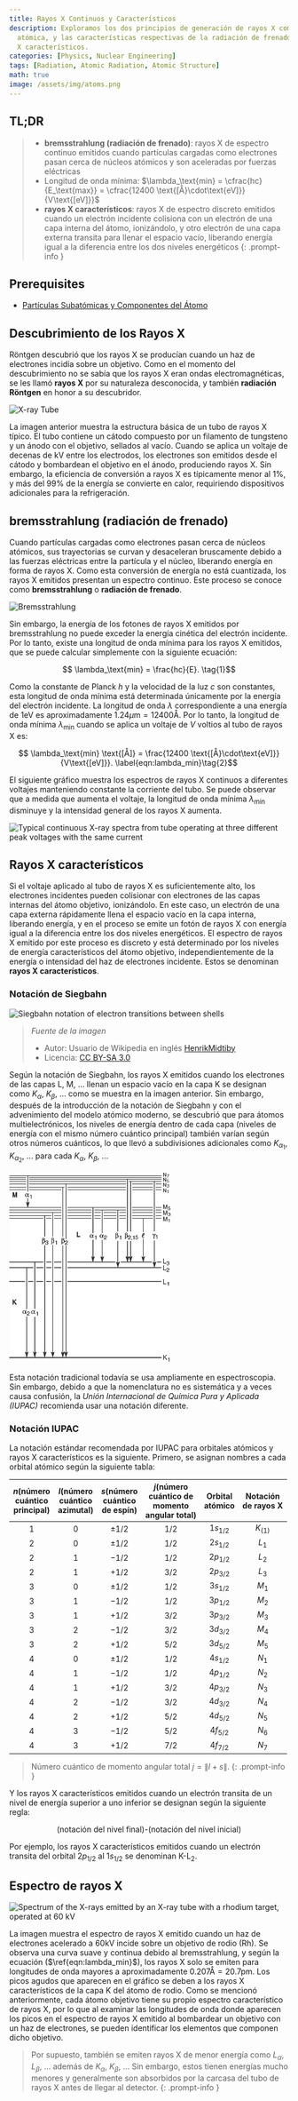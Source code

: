 ```yaml
---
title: Rayos X Continuos y Característicos
description: Exploramos los dos principios de generación de rayos X como radiación
  atómica, y las características respectivas de la radiación de frenado y los rayos
  X característicos.
categories: [Physics, Nuclear Engineering]
tags: [Radiation, Atomic Radiation, Atomic Structure]
math: true
image: /assets/img/atoms.png
---
```

## TL;DR
> - **bremsstrahlung (radiación de frenado)**: rayos X de espectro continuo emitidos cuando partículas cargadas como electrones pasan cerca de núcleos atómicos y son aceleradas por fuerzas eléctricas
> - Longitud de onda mínima: $\lambda_\text{min} = \cfrac{hc}{E_\text{max}} = \cfrac{12400 \text{[Å}\cdot\text{eV]}}{V\text{[eV]}}$
> - **rayos X característicos**: rayos X de espectro discreto emitidos cuando un electrón incidente colisiona con un electrón de una capa interna del átomo, ionizándolo, y otro electrón de una capa externa transita para llenar el espacio vacío, liberando energía igual a la diferencia entre los dos niveles energéticos
{: .prompt-info }

## Prerequisites
- [Partículas Subatómicas y Componentes del Átomo](/posts/constituents-of-an-atom/)

## Descubrimiento de los Rayos X
Röntgen descubrió que los rayos X se producían cuando un haz de electrones incidía sobre un objetivo. Como en el momento del descubrimiento no se sabía que los rayos X eran ondas electromagnéticas, se les llamó **rayos X** por su naturaleza desconocida, y también **radiación Röntgen** en honor a su descubridor.

![X-ray Tube](https://upload.wikimedia.org/wikipedia/commons/7/72/WaterCooledXrayTube.svg)

La imagen anterior muestra la estructura básica de un tubo de rayos X típico. El tubo contiene un cátodo compuesto por un filamento de tungsteno y un ánodo con el objetivo, sellados al vacío. Cuando se aplica un voltaje de decenas de kV entre los electrodos, los electrones son emitidos desde el cátodo y bombardean el objetivo en el ánodo, produciendo rayos X. Sin embargo, la eficiencia de conversión a rayos X es típicamente menor al 1%, y más del 99% de la energía se convierte en calor, requiriendo dispositivos adicionales para la refrigeración.

## bremsstrahlung (radiación de frenado)
Cuando partículas cargadas como electrones pasan cerca de núcleos atómicos, sus trayectorias se curvan y desaceleran bruscamente debido a las fuerzas eléctricas entre la partícula y el núcleo, liberando energía en forma de rayos X. Como esta conversión de energía no está cuantizada, los rayos X emitidos presentan un espectro continuo. Este proceso se conoce como **bremsstrahlung** o **radiación de frenado**.

![Bremsstrahlung](https://upload.wikimedia.org/wikipedia/commons/1/1e/Bremsstrahlung.svg)

Sin embargo, la energía de los fotones de rayos X emitidos por bremsstrahlung no puede exceder la energía cinética del electrón incidente. Por lo tanto, existe una longitud de onda mínima para los rayos X emitidos, que se puede calcular simplemente con la siguiente ecuación:

$$ \lambda_\text{min} = \frac{hc}{E}. \tag{1}$$

Como la constante de Planck $h$ y la velocidad de la luz $c$ son constantes, esta longitud de onda mínima está determinada únicamente por la energía del electrón incidente. La longitud de onda $\lambda$ correspondiente a una energía de $1\text{eV}$ es aproximadamente $1.24 \mu\text{m}=12400\text{Å}$. Por lo tanto, la longitud de onda mínima $\lambda_\text{min}$ cuando se aplica un voltaje de $V$ voltios al tubo de rayos X es:

$$ \lambda_\text{min} \text{[Å]} = \frac{12400 \text{[Å}\cdot\text{eV]}}{V\text{[eV]}}. \label{eqn:lambda_min}\tag{2}$$

El siguiente gráfico muestra los espectros de rayos X continuos a diferentes voltajes manteniendo constante la corriente del tubo. Se puede observar que a medida que aumenta el voltaje, la longitud de onda mínima $\lambda_{\text{min}}$ disminuye y la intensidad general de los rayos X aumenta.

![Typical continuous X-ray spectra from tube operating
at three different peak voltages with the same current](/assets/img/continuous-and-characteristic-x-rays/bremsstrahlung.png)

## Rayos X característicos
Si el voltaje aplicado al tubo de rayos X es suficientemente alto, los electrones incidentes pueden colisionar con electrones de las capas internas del átomo objetivo, ionizándolo. En este caso, un electrón de una capa externa rápidamente llena el espacio vacío en la capa interna, liberando energía, y en el proceso se emite un fotón de rayos X con energía igual a la diferencia entre los dos niveles energéticos. El espectro de rayos X emitido por este proceso es discreto y está determinado por los niveles de energía característicos del átomo objetivo, independientemente de la energía o intensidad del haz de electrones incidente. Estos se denominan **rayos X característicos**.

### Notación de Siegbahn

![Siegbahn notation of electron transitions between shells](https://upload.wikimedia.org/wikipedia/commons/f/f6/CharacteristicRadiation.svg)
> *Fuente de la imagen*
> - Autor: Usuario de Wikipedia en inglés [HenrikMidtiby](https://en.wikipedia.org/wiki/User:HenrikMidtiby)
> - Licencia: [CC BY-SA 3.0](https://creativecommons.org/licenses/by-sa/3.0/)

Según la notación de Siegbahn, los rayos X emitidos cuando los electrones de las capas L, M, ... llenan un espacio vacío en la capa K se designan como $K_\alpha$, $K_\beta$, ... como se muestra en la imagen anterior. Sin embargo, después de la introducción de la notación de Siegbahn y con el advenimiento del modelo atómico moderno, se descubrió que para átomos multielectrónicos, los niveles de energía dentro de cada capa (niveles de energía con el mismo número cuántico principal) también varían según otros números cuánticos, lo que llevó a subdivisiones adicionales como $K_{\alpha_1}$, $K_{\alpha_2}$, ... para cada $K_\alpha$, $K_\beta$, ...

![Siegbahn notation](/assets/img/continuous-and-characteristic-x-rays/siegbahn-notation.png)

Esta notación tradicional todavía se usa ampliamente en espectroscopia. Sin embargo, debido a que la nomenclatura no es sistemática y a veces causa confusión, la *Unión Internacional de Química Pura y Aplicada (IUPAC)* recomienda usar una notación diferente.

### Notación IUPAC
La notación estándar recomendada por IUPAC para orbitales atómicos y rayos X característicos es la siguiente.
Primero, se asignan nombres a cada orbital atómico según la siguiente tabla:

| $n$(número <br>cuántico <br>principal) | $l$(número <br>cuántico <br>azimutal) | $s$(número <br>cuántico <br>de espín) | $j$(número <br>cuántico de <br>momento <br>angular total) | Orbital <br>atómico | Notación <br>de rayos X |
| :---: | :---: | :---: | :---: | :---: | :---: |
| $1$ | $0$ | $\pm1/2$ | $1/2$ | $1s_{1/2}$ | $K_{(1)}$ |
| $2$ | $0$ | $\pm1/2$ | $1/2$ | $2s_{1/2}$ | $L_1$ |
| $2$ | $1$ | $-1/2$ | $1/2$ | $2p_{1/2}$ | $L_2$ |
| $2$ | $1$ | $+1/2$ | $3/2$ | $2p_{3/2}$ | $L_3$ |
| $3$ | $0$ | $\pm1/2$ | $1/2$ | $3s_{1/2}$ | $M_1$ |
| $3$ | $1$ | $-1/2$ | $1/2$ | $3p_{1/2}$ | $M_2$ |
| $3$ | $1$ | $+1/2$ | $3/2$ | $3p_{3/2}$ | $M_3$ |
| $3$ | $2$ | $-1/2$ | $3/2$ | $3d_{3/2}$ | $M_4$ |
| $3$ | $2$ | $+1/2$ | $5/2$ | $3d_{5/2}$ | $M_5$ |
| $4$ | $0$ | $\pm1/2$ | $1/2$ | $4s_{1/2}$ | $N_1$ |
| $4$ | $1$ | $-1/2$ | $1/2$ | $4p_{1/2}$ | $N_2$ |
| $4$ | $1$ | $+1/2$ | $3/2$ | $4p_{3/2}$ | $N_3$ |
| $4$ | $2$ | $-1/2$ | $3/2$ | $4d_{3/2}$ | $N_4$ |
| $4$ | $2$ | $+1/2$ | $5/2$ | $4d_{5/2}$ | $N_5$ |
| $4$ | $3$ | $-1/2$ | $5/2$ | $4f_{5/2}$ | $N_6$ |
| $4$ | $3$ | $+1/2$ | $7/2$ | $4f_{7/2}$ | $N_7$ |

> Número cuántico de momento angular total $j=\|l+s\|$.
{: .prompt-info }

Y los rayos X característicos emitidos cuando un electrón transita de un nivel de energía superior a uno inferior se designan según la siguiente regla:

$$ \text{(notación del nivel final)-(notación del nivel inicial)} $$

Por ejemplo, los rayos X característicos emitidos cuando un electrón transita del orbital $2p_{1/2}$ al $1s_{1/2}$ se denominan $\text{K-L}_2$.

## Espectro de rayos X

![Spectrum of the X-rays emitted by an X-ray tube with a rhodium target, operated at 60 kV](https://upload.wikimedia.org/wikipedia/commons/2/23/TubeSpectrum-en.svg)

La imagen muestra el espectro de rayos X emitido cuando un haz de electrones acelerado a 60kV incide sobre un objetivo de rodio (Rh). Se observa una curva suave y continua debido al bremsstrahlung, y según la ecuación ($\ref{eqn:lambda_min}$), los rayos X solo se emiten para longitudes de onda mayores a aproximadamente $0.207\text{Å} = 20.7\text{pm}$. Los picos agudos que aparecen en el gráfico se deben a los rayos X característicos de la capa K del átomo de rodio. Como se mencionó anteriormente, cada átomo objetivo tiene su propio espectro característico de rayos X, por lo que al examinar las longitudes de onda donde aparecen los picos en el espectro de rayos X emitido al bombardear un objetivo con un haz de electrones, se pueden identificar los elementos que componen dicho objetivo.

> Por supuesto, también se emiten rayos X de menor energía como $L_\alpha$, $L_\beta$, ... además de $K_\alpha$, $K_\beta$, ... Sin embargo, estos tienen energías mucho menores y generalmente son absorbidos por la carcasa del tubo de rayos X antes de llegar al detector.
{: .prompt-info }
